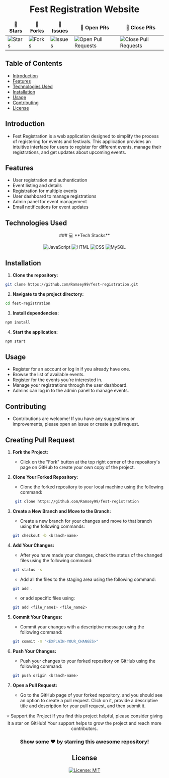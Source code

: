 <div align="center">
    
# Fest Registration Website

<table align="center">
    <thead align="center">
        <tr border: 1px;>
            <td><b>🌟 Stars</b></td>
            <td><b>🍴 Forks</b></td>
            <td><b>🐛 Issues</b></td>
            <td><b>🔔 Open PRs</b></td>
            <td><b>🔕 Close PRs</b></td>
        </tr>
     </thead>
    <tbody>
         <tr>
            <td><img alt="Stars" src="https://img.shields.io/github/stars/Ramsey99/fest-registration?style=flat&logo=github"/></td>
             <td><img alt="Forks" src="https://img.shields.io/github/forks/Ramsey99/fest-registration?style=flat&logo=github"/></td>
            <td><img alt="Issues" src="https://img.shields.io/github/issues/Ramsey99/fest-registration?style=flat&logo=github"/></td>
            <td><img alt="Open Pull Requests" src="https://img.shields.io/github/issues-pr/Ramsey99/fest-registration?style=flat&logo=github"/></td>
           <td><img alt="Close Pull Requests" src="https://img.shields.io/github/issues-pr-closed/Ramsey99/fest-registration?style=flat&color=critical&logo=github"/></td>
        </tr>
    </tbody>
</table>
</div>

## Table of Contents
* [Introduction](https://github.com/Ramsey99/fest-registration?tab=readme-ov-file#the-problem)
* [Features](https://github.com/Ramsey99/fest-registration?tab=readme-ov-file#features)
* [Technologies Used](https://github.com/Ramsey99/fest-registration?tab=readme-ov-file#technologies-used)
* [Installation](https://github.com/Ramsey99/fest-registration?tab=readme-ov-file#installation)
* [Usage](https://github.com/Ramsey99/fest-registration?tab=readme-ov-file#usage)
* [Contributing](https://github.com/Ramsey99/fest-registration?tab=readme-ov-file#contributing)
* [License](https://github.com/Ramsey99/fest-registration?tab=readme-ov-file#license)

## Introduction
- Fest Registration is a web application designed to simplify the process of registering for events and festivals. This application provides an intuitive interface for users to register for different events, manage their registrations, and get updates about upcoming events.

## Features
- User registration and authentication
- Event listing and details
- Registration for multiple events
- User dashboard to manage registrations
- Admin panel for event management
- Email notifications for event updates

## Technologies Used
<div align="center">
### 💻 **Tech Stacks**

![JavaScript](https://img.shields.io/badge/JavaScript-%23F7DF1E.svg?style=for-the-badge&logo=javascript&logoColor=black)
![HTML](https://img.shields.io/badge/HTML-%23E34F26.svg?style=for-the-badge&logo=html5&logoColor=white)
![CSS](https://img.shields.io/badge/CSS-%231572B6.svg?style=for-the-badge&logo=css3&logoColor=white)
![MySQL](https://img.shields.io/badge/Mysql-FFCA28?style=for-the-badge&logo=mysql&logoColor=black)
</div>

## Installation
1. **Clone the repository:**
```sh
git clone https://github.com/Ramsey99/fest-registration.git
```

2. **Navigate to the project directory:**
```sh
cd fest-registration
```

3. **Install dependencies:**
```sh
npm install
```

4. **Start the application:**
```sh
npm start
```

## Usage
- Register for an account or log in if you already have one.
- Browse the list of available events.
- Register for the events you're interested in.
- Manage your registrations through the user dashboard.
- Admins can log in to the admin panel to manage events.

## Contributing
- Contributions are welcome! If you have any suggestions or improvements, please open an issue or create a pull request.

## Creating Pull Request
1. **Fork the Project:**
    - Click on the "Fork" button at the top right corner of the repository's page on GitHub to create your own copy of the project.

2. **Clone Your Forked Repository:**
    - Clone the forked repository to your local machine using the following command:
    ```sh
     git clone https://github.com/Ramsey99/fest-registration
    ```

3. **Create a New Branch and Move to the Branch:**
    - Create a new branch for your changes and move to that branch using the following commands:
    ```sh
    git checkout -b <branch-name>
    ```

4. **Add Your Changes:**
    - After you have made your changes, check the status of the changed files using the following command:
    ```sh
    git status -s
    ```
    - Add all the files to the staging area using the following command:
    ```sh
    git add .
    ```
    - or add specific files using:
    ```sh
    git add <file_name1> <file_name2>
    ```

5. **Commit Your Changes:**
    - Commit your changes with a descriptive message using the following command:
    ```sh
    git commit -m "<EXPLAIN-YOUR_CHANGES>"
    ```

6. **Push Your Changes:**
    - Push your changes to your forked repository on GitHub using the following command:
    ```sh
    git push origin <branch-name>
    ```

7. **Open a Pull Request:**
    - Go to the GitHub page of your forked repository, and you should see an option to create a pull request. Click on it, provide a descriptive title and description for your pull request, and then submit it.

<div align="center">
⭐️ Support the Project
If you find this project helpful, please consider giving it a star on GitHub! Your support helps to grow the project and reach more contributors.

### Show some ❤️ by starring this awesome repository!

## License
[![License: MIT](https://img.shields.io/badge/License-MIT-yellow.svg)](https://opensource.org/licenses/MIT)
</div>

